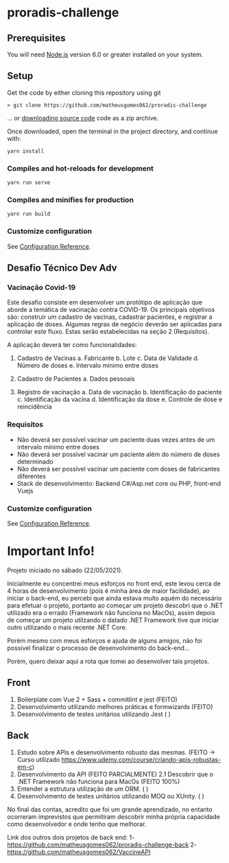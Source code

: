 proradis-challenge
===============

## Prerequisites
You will need [Node.js](https://nodejs.org) version 6.0 or greater installed on your system.

## Setup

Get the code by either cloning this repository using git

    > git clone https://github.com/matheusgomes062/proradis-challenge

... or [downloading source code](https://github.com/matheusgomes062/proradis-challenge/archive/refs/heads/main.zip) code as a zip archive.

Once downloaded, open the terminal in the project directory, and continue with:

```
yarn install
```

### Compiles and hot-reloads for development
```
yarn run serve
```

### Compiles and minifies for production
```
yarn run build
```

### Customize configuration
See [Configuration Reference](https://cli.vuejs.org/config/).

## Desafio Técnico Dev Adv

### Vacinação Covid-19
Este desafio consiste em desenvolver um protótipo de aplicação que aborde a temática de vacinação contra COVID-19. Os principais objetivos são: construir um cadastro de vacinas, cadastrar pacientes, e registrar a aplicação de doses. Algumas regras de negócio deverão ser aplicadas para controlar este fluxo. Estas serão estabelecidas na seção 2 (Requisitos).

A aplicação deverá ter como funcionalidades:
1. Cadastro de Vacinas
  a. Fabricante
  b. Lote
  c. Data de Validade
  d. Número de doses
  e. Intervalo mínimo entre doses

2. Cadastro de Pacientes 
  a. Dados pessoais

3. Registro de vacinação
  a. Data de vacinação
  b. Identificação do paciente
  c. Identificação da vacina
  d. Identificação da dose
  e. Controle de dose e reincidência

### Requisitos
- Não deverá ser possível vacinar um paciente duas vezes antes de um intervalo mínimo entre doses
- Não deverá ser possível vacinar um paciente além do número de doses determinado 
- Não deverá ser possível vacinar um paciente com doses de fabricantes diferentes 
- Stack de desenvolvimento: Backend C#/Asp.net core ou PHP, front-end Vuejs

### Customize configuration
See [Configuration Reference](https://cli.vuejs.org/config/).

# Important Info!

Projeto iniciado no sábado (22/05/2021).

Inicialmente eu concentrei meus esforços no front end, este levou cerca de 4 horas de desenvolvimento (pois é minha área de maior facilidade), ao iniciar o back-end, eu percebi que ainda estava muito aquém do necessário para efetuar o projeto, portanto ao começar um projeto descobri que o .NET utilizado era o errado (Framework não funciona no MacOs), assim depois de começar um projeto utilzando o datado .NET Framework tive que iniciar outro utilizando o mais recente .NET Core.

Porém mesmo com meus esforços e ajuda de alguns amigos, não foi possível finalizar o processo de desenvolvimento do back-end...

Porém, quero deixar aqui a rota que tomei ao desenvolver tais projetos.

## Front
1. Boilerplate com Vue 2 + Sass + commitlint e jest (FEITO)
2. Desenvolvimento utilizando melhores práticas e formwizards (FEITO)
3. Desenvolvimento de testes unitários utilizando Jest (  )

## Back
1. Estudo sobre APIs e desenvolvimento robusto das mesmas. (FEITO -> Curso utilizado https://www.udemy.com/course/criando-apis-robustas-em-c)
2. Desenvolvimento da API (FEITO PARCIALMENTE)
2.1 Descobrir que o .NET Framework não funciona para MacOs (FEITO 100%)
3. Entender a estrutura utilização de um ORM. (  )
4. Desenvolvimento de testes unitários utilizando MOQ ou XUnity. (  )

No final das contas, acredito que foi um grande aprendizado, no entanto ocorreram imprevistos que permitiram descobrir minha própria capacidade como desenvolvedor e onde tenho que melhorar.

Link dos outros dois projetos de back end:
1- https://github.com/matheusgomes062/proradis-challenge-back
2- https://github.com/matheusgomes062/VaccineAPI
